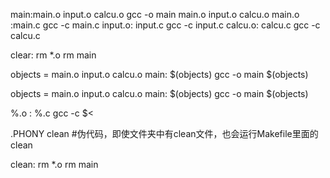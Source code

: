 main:main.o input.o calcu.o
    gcc -o main main.o input.o calcu.o
main.o :main.c
    gcc -c main.c
input.o: input.c
    gcc -c input.c
calcu.o: calcu.c
    gcc -c calcu.c


clear:
    rm *.o
    rm main

objects = main.o input.o calcu.o
main: $(objects)
    gcc -o main $(objects)

objects = main.o input.o calcu.o
main: $(objects)
    gcc -o main $(objects)

%.o : %.c
    gcc -c $<

.PHONY clean #伪代码，即使文件夹中有clean文件，也会运行Makefile里面的clean

clean:
    rm *.o
    rm main